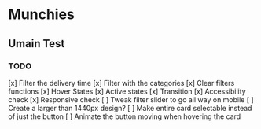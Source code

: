 # Munchies
## Umain Test


### TODO
[x] Filter the delivery time
[x] Filter with the categories
[x] Clear filters functions
[x] Hover States
[x] Active states
[x] Transition
[x] Accessibility check
[x] Responsive check
[ ] Tweak filter slider to go all way on mobile
[ ] Create a larger than 1440px design?
[ ] Make entire card selectable instead of just the button
[ ] Animate the button moving when hovering the card